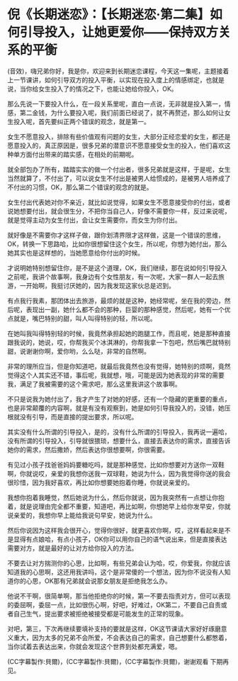# 倪《长期迷恋》：【长期迷恋·第二集】如何引导投入，让她更爱你——保持双方关系的平衡

(音效)，嗨兄弟你好，我是你，欢迎来到长期迷恋课程，今天这一集呢，主题接着上一节课讲，如何引导双方的投入平衡，以实现在投入度上的情感绑定，也就是说，当你给女生投入了的情况之下，也能让她给你投入，OK。

那么先说一下要投入什么，在一段关系里呢，直白一点说，无非就是投入第一，情感，第二金钱，为什么要投入呢，我们前面已经说了，就不再赘述，那么如何让女生投入呢，首先要纠正两个错误的观念，就是第一。

女生不愿意投入，排除有些价值观有问题的女生，大部分正经恋爱的女生，都还是愿意投入的，真正原因是，很多兄弟的潜意识不愿意接受女生的投入，他们喜欢这种单方面付出带来的踏实感，在相处的前期呢。

就全部包办了所有，踏踏实实的做一个付出者，很多兄弟就是这样，于是呢，女生当然就算了，不付出了，可以说女生不付出是被男人给惯成的，是被男人培养成了不付出的习惯，OK，那么第二个错误的观念的就是。

女生付出代表她对你不亲近，就比如说觉得，如果女生不愿意接受你的付出，或者说她想要付出，就会很生分，不把你当自己人，好像不需要你一样，反过来说呢，就是觉得主动为女生付出，会让女生需要你，而女生为你付出。

就好像是不需要你才这样子做，跟你划清界限才这样做，这是一个错误的思维，OK，转换一下思路哈，比如你很想留住这个女生，所以呢，你想为她付出，那么她其实也是这样想的，当她愿意给你付出的时候。

才说明她特别想留住你，是不是这个道理，OK，我们继续，那在说如何引导投入之前呢，我讲个故事啊，我身边有个女性朋友，有一次呢，大家一群人一起去旅游，一开始啊，我挺讨厌她的，因为我发现这家伙总是迟到。

有点我行我素，那团体出去旅游，最烦的就是这种，她经常呢，坐在我的旁边，然后呢，表现出一副，她什么都不会的那种，巨婴的那种感觉，然后呢，她有一个优点就是，嘴巴特别的甜，叫人叫得特别的轻，所以呢。

在她叫我叫得特别轻的时候，我竟然承担起她的跑腿工作，而且呢，她是那种直接跟我说的，她说，哎，你帮我买个冰淇淋的，你帮我拿一下包吧，然后嘴巴就特别甜，说谢谢你啊，爱你哟，么么哒，非常的自然啊。

非常的理所应当，但是你知道吧，就最后我竟然也没有觉得，她特别的烦啊，竟然觉得这个人其实还不错，事后呢，我就想，哦，可能是因为她表现的非常的需要我，满足了我被需要的这个需求吧，那么这里我讲这个故事啊。

不只是说我为她付出了，我才产生了对她的好感，还有一个隐藏的更重要的重点，也是非常颠覆的内容啊，就是有没有观察到，她是如何引导我投入的，没错，她压根就没有引导，而是直接的提出要求，所以呢。

其实没有什么所谓的引导投入，是的，没有什么所谓的引导投入，我再说一遍哈，没有所谓的引导投入，引导就很猥琐，想要什么，直接去表达你的需求，直接告诉她你的需求，然后撒娇，然后表达你很想要啊，你很需要。

有见过小孩子找爸爸妈妈要糖吃吗，就是那种感觉，比如你想要对方送你一双鞋啊，你就说哎，亲爱的我想你送我一双球鞋，她说为什么，因为我觉得你送的我会很珍惜，因为我好喜欢，再比如你想要她抱着你睡，你就说亲爱的。

我想你抱着我睡觉，然后她说为什么，然后你就说，因为我突然有一点想让你抱着，就是说理由完全都不重要，知道吧，再比如啊，你想她早上给你发早安，你就说亲爱的，我想你早上能给我说句早安，她说为什么。

然后你说因为这样我会很开心，觉得你很好，就更喜欢你啊，哎，这样看起来是不是显得有点娘哈，有点小孩子，OK你可以用你自己的语气说出来，但是直接表达需要对方，就是最好的让对方给你投入的方法。

不要去让对方揣测你的心思，比如啊，有些兄弟会认为哈，哎，你爱我，你就应该知道我的心思啊，这还用我讲吗，这个是非常傻的一个想法，因为你不说没有人知道你的心思，OK那有兄弟就会说那女朋友是拒绝我怎么办。

他说不干啊，很简单啊，那当他拒绝你的时候，第一不要去指责对方，但可以表现的委屈啊，委屈一点，比如很伤心啊，好吧，好难过，OK第二，不要自己自责或者自己生气，提出要求被拒绝被接受都是可能发生的正常的现象。

对吧，第三，下次再继续要填补支持的要就是这样，OK这节课请大家好好琢磨意义重大，因为太多的兄弟不会所爱，不会表达自己的需求，自己想要什么都憋着，当你试着去表达出来，你就会发现这个世界到处都充满爱，嗯。

(CC字幕製作:貝爾)，(CC字幕製作:貝爾)，(CC字幕製作:貝爾)，谢谢观看 下期再见。